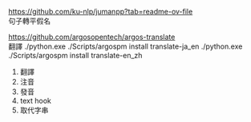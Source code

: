 https://github.com/ku-nlp/jumanpp?tab=readme-ov-file  
句子轉平假名

https://github.com/argosopentech/argos-translate  
翻譯
./python.exe ./Scripts/argospm install translate-ja_en
./python.exe ./Scripts/argospm install translate-en_zh

1. 翻譯
2. 注音
3. 發音
4. text hook
5. 取代字串
